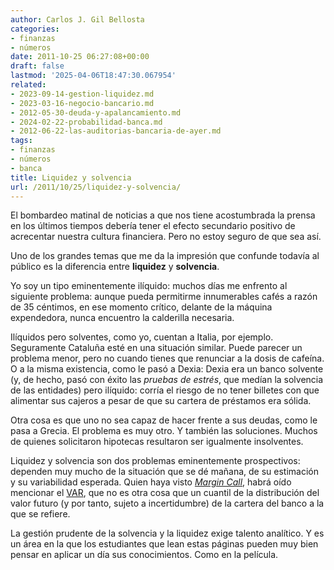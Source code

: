 ```yaml
---
author: Carlos J. Gil Bellosta
categories:
- finanzas
- números
date: 2011-10-25 06:27:08+00:00
draft: false
lastmod: '2025-04-06T18:47:30.067954'
related:
- 2023-09-14-gestion-liquidez.md
- 2023-03-16-negocio-bancario.md
- 2012-05-30-deuda-y-apalancamiento.md
- 2024-02-22-probabilidad-banca.md
- 2012-06-22-las-auditorias-bancaria-de-ayer.md
tags:
- finanzas
- números
- banca
title: Liquidez y solvencia
url: /2011/10/25/liquidez-y-solvencia/
---
```


El bombardeo matinal de noticias a que nos tiene acostumbrada la prensa en los últimos tiempos debería tener el efecto secundario positivo de acrecentar nuestra cultura financiera. Pero no estoy seguro de que sea así.

Uno de los grandes temas que me da la impresión que confunde todavía al público es la diferencia entre **liquidez** y **solvencia**.

Yo soy un tipo eminentemente ilíquido: muchos días me enfrento al siguiente problema: aunque pueda permitirme innumerables cafés a razón de 35 céntimos, en ese momento crítico, delante de la máquina expendedora, nunca encuentro la calderilla necesaria.

Ilíquidos pero solventes, como yo, cuentan a Italia, por ejemplo. Seguramente Cataluña esté en una situación similar. Puede parecer un problema menor, pero no cuando tienes que renunciar a la dosis de cafeína. O a la misma existencia, como le pasó a Dexia: Dexia era un banco solvente (y, de hecho, pasó con éxito las _pruebas de estrés_, que medían la solvencia de las entidades) pero ilíquido: corría el riesgo de no tener billetes con que alimentar sus cajeros a pesar de que su cartera de préstamos era sólida.

Otra cosa es que uno no sea capaz de hacer frente a sus deudas, como le pasa a Grecia. El problema es muy otro. Y también las soluciones. Muchos de quienes solicitaron hipotecas resultaron ser igualmente insolventes.

Liquidez y solvencia son dos problemas eminentemente prospectivos: dependen muy mucho de la situación que se dé mañana, de su estimación y su variabilidad esperada. Quien haya visto _[Margin Call](http://es.wikipedia.org/wiki/Margin_Call)_, habrá oído mencionar el [VAR](http://es.wikipedia.org/wiki/Valor_en_Riesgo), que no es otra cosa que un cuantil de la distribución del valor futuro (y por tanto, sujeto a incertidumbre) de la cartera del banco a la que se refiere.

La gestión prudente de la solvencia y la liquidez exige talento analítico. Y es un área en la que los estudiantes que lean estas páginas pueden muy bien pensar en aplicar un día sus conocimientos. Como en la película.
